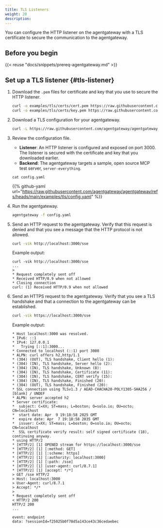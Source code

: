 ```yaml
---
title: TLS Listeners
weight: 20
description:
---
```


You can configure the HTTP listener on the agentgateway with a TLS certificate to secure the communication to the agentgateway. 

## Before you begin

{{< reuse "docs/snippets/prereq-agentgateway.md" >}}

## Set up a TLS listener {#tls-listener}

1. Download the `.pem` files for certificate and key that you use to secure the HTTP listener. 
   ```sh
   curl -o examples/tls/certs/cert.pem https://raw.githubusercontent.com/agentgateway/agentgateway/refs/heads/main/examples/tls/certs/cert.pem
   curl -o examples/tls/certs/key.pem https://raw.githubusercontent.com/agentgateway/agentgateway/refs/heads/main/examples/tls/certs/key.pem
   ```

2. Download a TLS configuration for your agentgateway. 
   ```sh
   curl -L https://raw.githubusercontent.com/agentgateway/agentgateway/refs/heads/main/examples/tls/config.yaml -o config.yaml
   ```

3. Review the configuration file.
   * **Listener**: An HTTP listener is configured and exposed on port 3000. The listener is secured with the certificate and key that you downloaded earlier. 
   * **Backend**: The agentgateway targets a sample, open source MCP test server, `server-everything`. 
   
   ```
   cat config.yaml
   ```

   {{% github-yaml  url="https://raw.githubusercontent.com/agentgateway/agentgateway/refs/heads/main/examples/tls/config.yaml" %}}

4. Run the agentgateway. 
   ```sh
   agentgateway -f config.yaml
   ```
   
5. Send an HTTP request to the agentgateway. Verify that this request is denied and that you see a message that the HTTP protocol is not allowed. 
   ```sh
   curl -vik http://localhost:3000/sse
   ```
   
   Example output: 
   ```
   curl -vik http://localhost:3000/sse             
   ...
   > 
   * Request completely sent off
   * Received HTTP/0.9 when not allowed
   * Closing connection
   curl: (1) Received HTTP/0.9 when not allowed
   ```

6. Send an HTTPS request to the agentgateway. Verify that you see a TLS handshake and that a connection to the agentgateway can be established.
   ```sh
   curl -vik https://localhost:3000/sse
   ```
   
   Example output: 
   ```
   * Host localhost:3000 was resolved.
   * IPv6: ::1
   * IPv4: 127.0.0.1
   *   Trying [::1]:3000...
   * Connected to localhost (::1) port 3000
   * ALPN: curl offers h2,http/1.1
   * (304) (OUT), TLS handshake, Client hello (1):
   * (304) (IN), TLS handshake, Server hello (2):
   * (304) (IN), TLS handshake, Unknown (8):
   * (304) (IN), TLS handshake, Certificate (11):
   * (304) (IN), TLS handshake, CERT verify (15):
   * (304) (IN), TLS handshake, Finished (20):
   * (304) (OUT), TLS handshake, Finished (20):
   * SSL connection using TLSv1.3 / AEAD-CHACHA20-POLY1305-SHA256 / [blank] / UNDEF
   * ALPN: server accepted h2
   * Server certificate:
   *  subject: C=XX; ST=mass; L=boston; O=solo.io; OU=octo; CN=localhost
   *  start date: Apr  9 19:18:58 2025 GMT
   *  expire date: Apr  7 19:18:58 2035 GMT
   *  issuer: C=XX; ST=mass; L=boston; O=solo.io; OU=octo; CN=localhost
   *  SSL certificate verify result: self signed certificate (18), continuing anyway.
   * using HTTP/2
   * [HTTP/2] [1] OPENED stream for https://localhost:3000/sse
   * [HTTP/2] [1] [:method: GET]
   * [HTTP/2] [1] [:scheme: https]
   * [HTTP/2] [1] [:authority: localhost:3000]
   * [HTTP/2] [1] [:path: /sse]
   * [HTTP/2] [1] [user-agent: curl/8.7.1]
   * [HTTP/2] [1] [accept: */*]
   > GET /sse HTTP/2
   > Host: localhost:3000
   > User-Agent: curl/8.7.1
   > Accept: */*
   > 
   * Request completely sent off
   < HTTP/2 200 
   HTTP/2 200 
   ...

   event: endpoint
   data: ?sessionId=f25025b0f78d5a143ce43c36cedaebec
   ```

